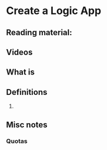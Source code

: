 # Create a Logic App

## Reading material:

## Videos

## What is 

## Definitions
1. 

## Misc notes

### 

### Quotas

